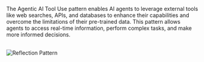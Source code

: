The Agentic AI Tool Use pattern enables AI agents to leverage external tools like web searches, APIs, and databases to enhance their capabilities and overcome the limitations of their pre-trained data. This pattern allows agents to access real-time information, perform complex tasks, and make more informed decisions. <br/><br/>

![Reflection Pattern]([https://substackcdn.com/image/fetch/$s_!Qjat!,w_1456,c_limit,f_webp,q_auto:good,fl_progressive:steep/https%3A%2F%2Fsubstack-post-media.s3.amazonaws.com%2Fpublic%2Fimages%2Fa8deb345-27cf-4bec-8e7f-f1cd25fabcab_716x546.gif](https://substackcdn.com/image/fetch/$s_!B2nY!,f_auto,q_auto:good,fl_progressive:steep/https%3A%2F%2Fsubstack-post-media.s3.amazonaws.com%2Fpublic%2Fimages%2F1a9fbda7-77a8-4a7a-ac2c-077fb98e53a6_716x552.gif))
